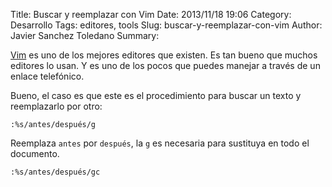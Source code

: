 Title: Buscar y reemplazar con Vim
Date: 2013/11/18 19:06
Category: Desarrollo 
Tags: editores, tools 
Slug: buscar-y-reemplazar-con-vim
Author: Javier Sanchez Toledano
Summary: 

<p><a href="http://www.vim.org/">Vim</a> es uno de los mejores editores que existen. Es tan bueno que muchos editores lo usan. Y es uno de los pocos que puedes manejar a través de un enlace telefónico.</p>

<p>Bueno, el caso es que este es el procedimiento para buscar un texto y reemplazarlo por otro:</p>

    :%s/antes/después/g

<p>Reemplaza <code>antes</code> por <code>después</code>, la <code>g</code> es necesaria para sustituya en todo el documento.</p>

    :%s/antes/después/gc
